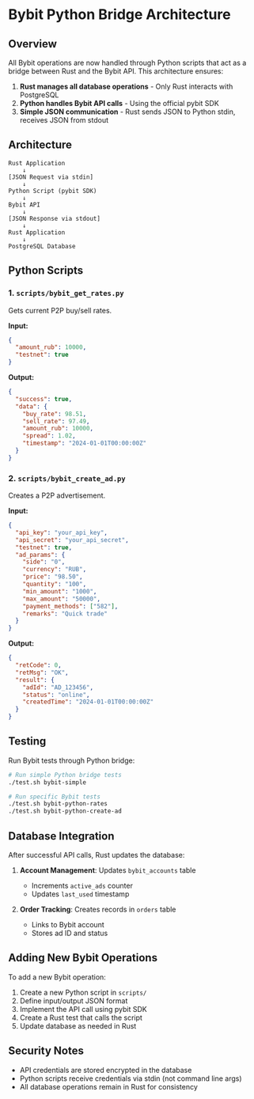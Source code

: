 # Bybit Python Bridge Architecture

## Overview

All Bybit operations are now handled through Python scripts that act as a bridge between Rust and the Bybit API. This architecture ensures:

1. **Rust manages all database operations** - Only Rust interacts with PostgreSQL
2. **Python handles Bybit API calls** - Using the official pybit SDK
3. **Simple JSON communication** - Rust sends JSON to Python stdin, receives JSON from stdout

## Architecture

```
Rust Application
    ↓
[JSON Request via stdin]
    ↓
Python Script (pybit SDK)
    ↓
Bybit API
    ↓
[JSON Response via stdout]
    ↓
Rust Application
    ↓
PostgreSQL Database
```

## Python Scripts

### 1. `scripts/bybit_get_rates.py`
Gets current P2P buy/sell rates.

**Input:**
```json
{
  "amount_rub": 10000,
  "testnet": true
}
```

**Output:**
```json
{
  "success": true,
  "data": {
    "buy_rate": 98.51,
    "sell_rate": 97.49,
    "amount_rub": 10000,
    "spread": 1.02,
    "timestamp": "2024-01-01T00:00:00Z"
  }
}
```

### 2. `scripts/bybit_create_ad.py`
Creates a P2P advertisement.

**Input:**
```json
{
  "api_key": "your_api_key",
  "api_secret": "your_api_secret",
  "testnet": true,
  "ad_params": {
    "side": "0",
    "currency": "RUB",
    "price": "98.50",
    "quantity": "100",
    "min_amount": "1000",
    "max_amount": "50000",
    "payment_methods": ["582"],
    "remarks": "Quick trade"
  }
}
```

**Output:**
```json
{
  "retCode": 0,
  "retMsg": "OK",
  "result": {
    "adId": "AD_123456",
    "status": "online",
    "createdTime": "2024-01-01T00:00:00Z"
  }
}
```

## Testing

Run Bybit tests through Python bridge:

```bash
# Run simple Python bridge tests
./test.sh bybit-simple

# Run specific Bybit tests
./test.sh bybit-python-rates
./test.sh bybit-python-create-ad
```

## Database Integration

After successful API calls, Rust updates the database:

1. **Account Management**: Updates `bybit_accounts` table
   - Increments `active_ads` counter
   - Updates `last_used` timestamp

2. **Order Tracking**: Creates records in `orders` table
   - Links to Bybit account
   - Stores ad ID and status

## Adding New Bybit Operations

To add a new Bybit operation:

1. Create a new Python script in `scripts/`
2. Define input/output JSON format
3. Implement the API call using pybit SDK
4. Create a Rust test that calls the script
5. Update database as needed in Rust

## Security Notes

- API credentials are stored encrypted in the database
- Python scripts receive credentials via stdin (not command line args)
- All database operations remain in Rust for consistency